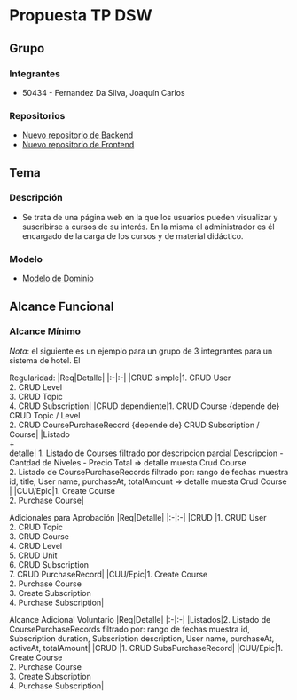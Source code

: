 # Propuesta TP DSW

## Grupo
### Integrantes
* 50434 - Fernandez Da Silva, Joaquín Carlos


### Repositorios

* [Nuevo repositorio de Backend](https://github.com/Joaquipe13/TP-DSW-Backend.git)
* [Nuevo repositorio de Frontend](https://github.com/Joaquipe13/TP-DSW-Frontend.git)

## Tema
### Descripción
* Se trata de una página web en la que los usuarios pueden visualizar y suscribirse a cursos de su interés. En la misma el administrador es él encargado de la carga de los cursos y de material didáctico.

### Modelo
* [Modelo de Dominio](https://drive.google.com/file/d/1qR9otqCTNsJ8Rc4ZEshNRn3iVKGQfjGd/view?usp=sharing)



## Alcance Funcional 

### Alcance Mínimo

*Nota*: el siguiente es un ejemplo para un grupo de 3 integrantes para un sistema de hotel. El 

Regularidad:
|Req|Detalle|
|:-|:-|
|CRUD simple|1. CRUD User<br>2. CRUD Level<br>3. CRUD Topic<br>4. CRUD Subscription|
|CRUD dependiente|1. CRUD Course {depende de} CRUD Topic / Level<br>2. CRUD CoursePurchaseRecord {depende de} CRUD Subscription / Course|
|Listado<br>+<br>detalle| 1. Listado de Courses filtrado por descripcion parcial Descripcion - Cantdad de Niveles - Precio Total => detalle  muesta Crud Course <br> 2. Listado de CoursePurchaseRecords filtrado por: rango de fechas muestra id, title, User name, purchaseAt, totalAmount => detalle  muesta Crud Course |
|CUU/Epic|1. Create Course<br>2. Purchase Course|


Adicionales para Aprobación
|Req|Detalle|
|:-|:-|
|CRUD |1. CRUD User<br>2. CRUD Topic<br>3. CRUD Course <br>4. CRUD Level<br>5. CRUD Unit<br>6. CRUD Subscription<br>7. CRUD PurchaseRecord|
|CUU/Epic|1. Create Course<br>2. Purchase Course<br>3. Create Subscription<br>4. Purchase Subscription|


Alcance Adicional Voluntario
|Req|Detalle|
|:-|:-|
|Listados|2. Listado de CoursePurchaseRecords filtrado por: rango de fechas muestra id, Subscription duration, Subscription description, User name, purchaseAt, activeAt, totalAmount|
|CRUD |1. CRUD SubsPurchaseRecord|
|CUU/Epic|1. Create Course<br>2. Purchase Course<br>3. Create Subscription<br>4. Purchase Subscription|

